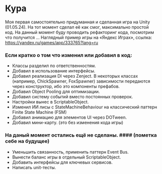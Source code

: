 # Кура
Моя первая самостоятельно придуманная и сделанная игра на Unity (01.05.24). На тот момент сделал её как смог, максимально простой код. На данный момент буду проводить рефакторинг кода, посмотрим что получится ...
Наглядный пример игры на «Яндекс Играх», ссылка: https://yandex.ru/games/app/333765?lang=ru

### Если кратко о том что изменил или добавил в код:
 - Классы разделил по ответственностям.
 - Добавил в использование интерфейсы.
 - Добавил реализация DI через Zenject. В некоторых классах (например, ChickSpawner, FoxSpawner) зависимости передаются через конструктор, ибо это компоненты префабов.
 - Добавил Object Pooling для оптимизации.
 - Добавил систему событий вместо постоянных проверок.
 - Настройки вынес в ScriptableObject.
 - Изменил ИИ лисы с StateMachineBehaviour на классический паттерн Finite State Machine (FSM)
 - Добавил анимацию для элементов UI через DOTween.
 - Добавил мини-карту. (это без изменения кода игры) 

### На даный момент остались ещё не сделаны. #### (пометка себе на будущее) 
 - Уменьшить связанность, применить паттерн Event Bus.
 - Вынести баланс игры в отдельный ScriptableObject.
 - Добавить интерфейсы для ключевых сервисов.
 - Написать unit-тесты.
